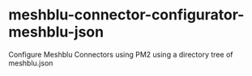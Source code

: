 # meshblu-connector-configurator-meshblu-json
Configure Meshblu Connectors using PM2 using a directory tree of meshblu.json
